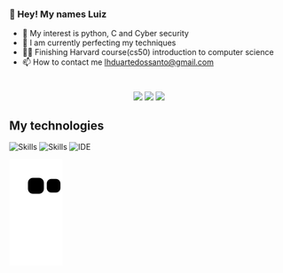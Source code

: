 ### 👋 Hey! My names Luiz
- 👀 My interest is python, C and Cyber security
- 🌱 I am currently perfecting my techniques
- 🧑‍💻 Finishing Harvard course(cs50) introduction to computer science
- 📫 How to contact me lhduartedossanto@gmail.com
#
<div align="center">

<img height="170em" src="https://github-readme-stats.vercel.app/api?username=Cen-Devv&show_icons=true&theme=aura&count_private=false"/>
<img height="170em" src="https://github-readme-stats.vercel.app/api/top-langs/?username=Cen-devv&layout=compact&langs_count=7&theme=aura"/>
<img height=300
     src="https://user-images.githubusercontent.com/99365013/221045420-c82214ba-623c-4a00-b672-11d9f6823f34.gif">

  
</div>


      
## My technologies

![Skills](https://img.shields.io/badge/Python-14354C?style=for-the-badge&logo=python&logoColor=white)
![Skills](https://img.shields.io/badge/C-00599C?style=for-the-badge&logo=c&logoColor=white)
![IDE](https://img.shields.io/badge/Visual_Studio_Code-0078D4?style=for-the-badge&logo=visual%20studio%20code&logoColor=white)

![Snake animation](https://github.com/Cen-Devv/Cen-Devv/blob/output/github-contribution-grid-snake.svg) 

